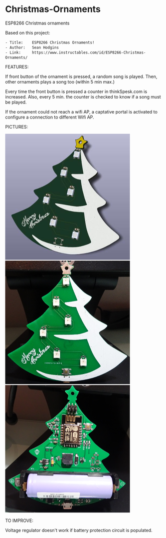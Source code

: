 # Christmas-Ornaments
ESP8266 Christmas ornaments 

Based on this project:

	- Title:	ESP8266 Christmas Ornaments!
	- Author:	Sean Hodgins
	- Link:		https://www.instructables.com/id/ESP8266-Christmas-Ornaments/
	


FEATURES:

If front button of the ornament is pressed, a random song is played. Then, other ornaments plays a song too (within 5 min max.)

Every time the front button is pressed a counter in thinkSpesk.com is increased. Also, every 5 min. the counter is checked to know if a song must be played.

If the ornament could not reach a wifi AP, a captative portal is activated to configure a connection to different Wifi AP.



PICTURES:

<img src="Images/PCB_3D.jpg" width=400>

<img src="Images/PCB_Front.jpg" width=400>

<img src="Images/PCB_Back.jpg" width=400>	





TO IMPROVE:

Voltage regulator doesn't work if battery protection circuit is populated.



